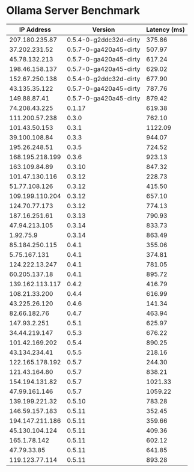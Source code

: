 # Ollama Server Benchmark

| IP Address | Version | Latency (ms) |
|------------|---------|--------------|
| 207.180.235.87 | 0.5.4-0-g2ddc32d-dirty | 375.86 |
| 37.202.231.52 | 0.5.7-0-ga420a45-dirty | 507.97 |
| 45.78.132.213 | 0.5.7-0-ga420a45-dirty | 617.24 |
| 198.46.158.137 | 0.5.7-0-ga420a45-dirty | 629.02 |
| 152.67.250.138 | 0.5.4-0-g2ddc32d-dirty | 677.90 |
| 43.135.35.122 | 0.5.7-0-ga420a45-dirty | 787.76 |
| 149.88.87.41 | 0.5.7-0-ga420a45-dirty | 879.42 |
| 74.208.43.225 | 0.1.17 | 619.38 |
| 111.200.57.238 | 0.3.0 | 762.10 |
| 101.43.50.153 | 0.3.1 | 1122.09 |
| 39.100.108.84 | 0.3.3 | 944.07 |
| 195.26.248.51 | 0.3.5 | 724.52 |
| 168.195.218.199 | 0.3.6 | 923.13 |
| 163.109.84.89 | 0.3.10 | 847.32 |
| 101.47.130.116 | 0.3.12 | 228.73 |
| 51.77.108.126 | 0.3.12 | 415.50 |
| 109.199.110.204 | 0.3.12 | 657.10 |
| 124.70.77.173 | 0.3.12 | 774.13 |
| 187.16.251.61 | 0.3.13 | 790.93 |
| 47.94.213.105 | 0.3.14 | 833.73 |
| 1.92.75.9 | 0.3.14 | 863.49 |
| 85.184.250.115 | 0.4.1 | 355.06 |
| 5.75.167.131 | 0.4.1 | 374.81 |
| 124.222.13.247 | 0.4.1 | 781.05 |
| 60.205.137.18 | 0.4.1 | 895.72 |
| 139.162.113.117 | 0.4.2 | 416.79 |
| 108.21.33.200 | 0.4.4 | 616.99 |
| 43.225.26.120 | 0.4.6 | 141.34 |
| 82.66.182.76 | 0.4.7 | 463.94 |
| 147.93.2.251 | 0.5.1 | 625.97 |
| 34.44.219.147 | 0.5.3 | 676.22 |
| 101.42.169.202 | 0.5.4 | 890.25 |
| 43.134.234.41 | 0.5.5 | 218.16 |
| 122.165.178.192 | 0.5.7 | 244.30 |
| 121.43.164.80 | 0.5.7 | 838.21 |
| 154.194.131.82 | 0.5.7 | 1021.33 |
| 47.99.161.146 | 0.5.7 | 1059.22 |
| 139.199.221.32 | 0.5.10 | 783.28 |
| 146.59.157.183 | 0.5.11 | 352.45 |
| 194.147.211.186 | 0.5.11 | 359.66 |
| 45.130.104.124 | 0.5.11 | 409.36 |
| 165.1.78.142 | 0.5.11 | 602.12 |
| 47.79.33.85 | 0.5.11 | 641.85 |
| 119.123.77.114 | 0.5.11 | 893.28 |

